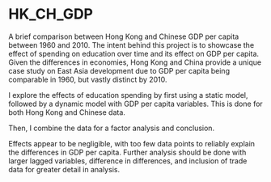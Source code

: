 # HK_CH_GDP
A brief comparison between Hong Kong and Chinese GDP per capita between 1960 and 2010.
The intent behind this project is to showcase the effect of spending on education over time and its effect on GDP per capita. 
Given the differences in economies, Hong Kong and China provide a unique case study on East Asia development due to GDP per capita being comparable in 1960, but vastly distinct by 2010. 

I explore the effects of education spending by first using a static model, followed by a dynamic model with GDP per capita variables. This is done for both Hong Kong and Chinese data.

Then, I combine the data for a factor analysis and conclusion. 

Effects appear to be negligible, with too few data points to reliably explain the differences in GDP per capita. Further analysis should be done with larger lagged variables, difference in differences, and inclusion of trade data for greater detail in analysis. 
